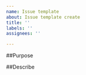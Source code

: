 ```yaml
---
name: Issue template
about: Issue template create
title: ''
labels: ''
assignees: ''

---
```


##Purpose

##Describe
